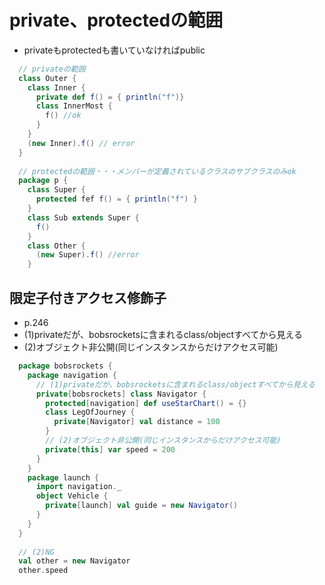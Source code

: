 # private、protectedの範囲
- privateもprotectedも書いていなければpublic
```scala
  // privateの範囲
  class Outer {
    class Inner {
      private def f() = { println("f")}
      class InnerMost {
        f() //ok
      }
    }
    (new Inner).f() // error
  }
  
  // protectedの範囲・・・メンバーが定義されているクラスのサブクラスのみok
  package p {
    class Super {
      protected fef f() = { println("f") }
    }
    class Sub extends Super {
      f()
    }
    class Other {
      (new Super).f() //error 
    }
```

## 限定子付きアクセス修飾子
- p.246
- (1)privateだが、bobsrocketsに含まれるclass/objectすべてから見える
- (2)オブジェクト非公開(同じインスタンスからだけアクセス可能)
```scala
  package bobsrockets {
    package navigation {
      // (1)privateだが、bobsrocketsに含まれるclass/objectすべてから見える
      private[bobsrockets] class Navigator {
        protected[navigation] def useStarChart() = {}
        class LegOfJourney {
          private[Navigator] val distance = 100
        }
        // (2)オブジェクト非公開(同じインスタンスからだけアクセス可能)
        private[this] var speed = 200
      }
    }
    package launch {
      import navigation._
      object Vehicle {
        private[launch] val guide = new Navigator()
      }
    }
  }
  
  // (2)NG
  val other = new Navigator
  other.speed
```
